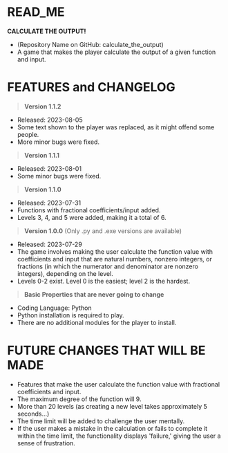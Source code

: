 # READ_ME

**CALCULATE THE OUTPUT!**
* (Repository Name on GitHub: calculate_the_output)
* A game that makes the player calculate the output of a given function and input.


# FEATURES and CHANGELOG

> **Version 1.1.2**
* Released: 2023-08-05
* Some text shown to the player was replaced, as it might offend some people.
* More minor bugs were fixed.

> **Version 1.1.1**
* Released: 2023-08-01
* Some minor bugs were fixed.

> **Version 1.1.0**
* Released: 2023-07-31
* Functions with fractional coefficients/input added.
* Levels 3, 4, and 5 were added, making it a total of 6.

> **Version 1.0.0**
(Only .py and .exe versions are available)

* Released: 2023-07-29
* The game involves making the user calculate the function value with coefficients and input that are natural numbers, nonzero integers, or fractions (in which the numerator and denominator are nonzero integers), depending on the level.
* Levels 0-2 exist. Level 0 is the easiest; level 2 is the hardest.

> **Basic Properties that are never going to change**
* Coding Language: Python
* Python installation is required to play.
* There are no additional modules for the player to install.

# FUTURE CHANGES THAT WILL BE MADE
* Features that make the user calculate the function value with fractional coefficients and input.
* The maximum degree of the function will 9.
* More than 20 levels (as creating a new level takes approximately 5 seconds...)
* The time limit will be added to challenge the user mentally.
* If the user makes a mistake in the calculation or fails to complete it within the time limit, the functionality displays 'failure,' giving the user a sense of frustration.
